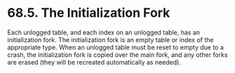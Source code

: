 # 68.5. The Initialization Fork

Each unlogged table, and each index on an unlogged table, has an initialization fork. The initialization fork is an empty table or index of the appropriate type. When an unlogged table must be reset to empty due to a crash, the initialization fork is copied over the main fork, and any other forks are erased (they will be recreated automatically as needed).
